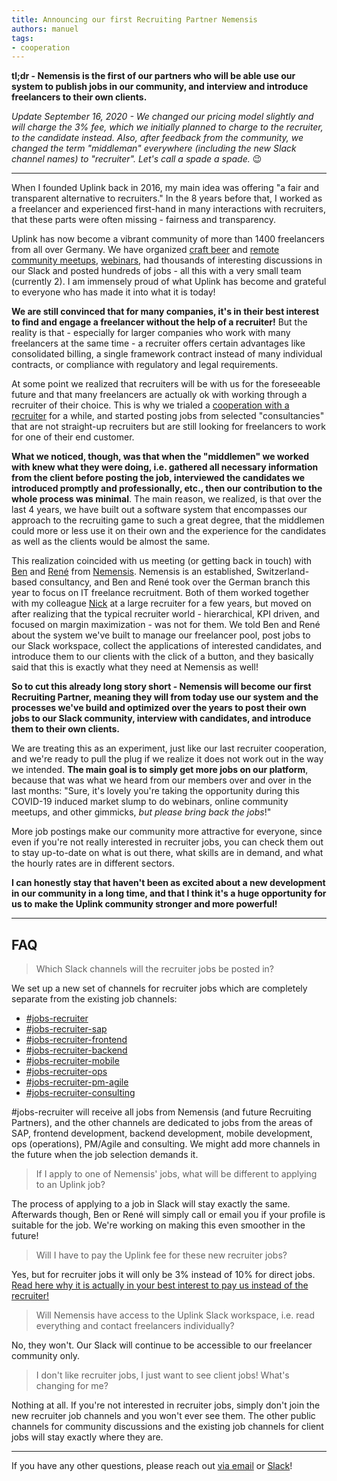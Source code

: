 ```yaml
---
title: Announcing our first Recruiting Partner Nemensis
authors: manuel
tags:
- cooperation
---
```


**tl;dr - Nemensis is the first of our partners who will be able use our system to publish jobs in our community, and interview and introduce freelancers to their own clients.**

_Update September 16, 2020 - We changed our pricing model slightly and will charge the 3% fee, which we initially planned to charge to the recruiter, to the candidate instead. Also, after feedback from the community, we changed the term "middleman" everywhere (including the new Slack channel names) to "recruiter". Let's call a spade a spade._ 😉

<!--truncate-->

---

When I founded Uplink back in 2016, my main idea was offering "a fair and transparent alternative to recruiters." In the 8 years before that, I worked as a freelancer and experienced first-hand in many interactions with recruiters, that these parts were often missing - fairness and transparency.

Uplink has now become a vibrant community of more than 1400 freelancers from all over Germany. We have organized [craft beer](https://uplink.tech/blog/tag/community-meetup/) and [remote community meetups](https://uplink.tech/blog/start-and-redesign-of-our-remote-community-meetups/), [webinars](https://uplink.tech/blog/launching-our-webinar-series/), had thousands of interesting discussions in our Slack and posted hundreds of jobs - all this with a very small team (currently 2). I am immensely proud of what Uplink has become and grateful to everyone who has made it into what it is today!

**We are still convinced that for many companies, it's in their best interest to find and engage a freelancer without the help of a recruiter!** But the reality is that - especially for larger companies who work with many freelancers at the same time - a recruiter offers certain advantages like consolidated billing, a single framework contract instead of many individual contracts, or compliance with regulatory and legal requirements.

At some point we realized that recruiters will be with us for the foreseeable future and that many freelancers are actually ok with working through a recruiter of their choice. This is why we trialed a [cooperation with a recruiter](https://uplink.tech/blog/announcing-our-cooperation-with-modis/) for a while, and started posting jobs from selected "consultancies" that are not straight-up recruiters but are still looking for freelancers to work for one of their end customer.

**What we noticed, though, was that when the "middlemen" we worked with knew what they were doing, i.e. gathered all necessary information from the client before posting the job, interviewed the candidates we introduced promptly and professionally, etc., then our contribution to the whole process was minimal**. The main reason, we realized, is that over the last 4 years, we have built out a software system that encompasses our approach to the recruiting game to such a great degree, that the middlemen could more or less use it on their own and the experience for the candidates as well as the clients would be almost the same.

This realization coincided with us meeting (or getting back in touch) with [Ben](https://www.linkedin.com/in/benjaminwalk3r/) and [René](https://www.linkedin.com/in/rene-schwinning-a369b4bb/) from [Nemensis](https://www.nemensis.com/de/). Nemensis is an established, Switzerland-based consultancy, and Ben and René took over the German branch this year to focus on IT freelance recruitment. Both of them worked together with my colleague [Nick](https://www.linkedin.com/in/nick-oestreich-075218135/) at a large recruiter for a few years, but moved on after realizing that the typical recruiter world - hierarchical, KPI driven, and focused on margin maximization - was not for them. We told Ben and René about the system we've built to manage our freelancer pool, post jobs to our Slack workspace, collect the applications of interested candidates, and introduce them to our clients with the click of a button, and they basically said that this is exactly what they need at Nemensis as well!

**So to cut this already long story short - Nemensis will become our first Recruiting Partner, meaning they will from today use our system and the processes we've build and optimized over the years to post their own jobs to our Slack community, interview with candidates, and introduce them to their own clients.**

We are treating this as an experiment, just like our last recruiter cooperation, and we're ready to pull the plug if we realize it does not work out in the way we intended. **The main goal is to simply get more jobs on our platform**, because that was what we heard from our members over and over in the last months: "Sure, it's lovely you're taking the opportunity during this COVID-19 induced market slump to do webinars, online community meetups, and other gimmicks, _but please bring back the jobs_!"

More job postings make our community more attractive for everyone, since even if you're not really interested in recruiter jobs, you can check them out to stay up-to-date on what is out there, what skills are in demand, and what the hourly rates are in different sectors.

**I can honestly stay that haven't been as excited about a new development in our community in a long time, and that I think it's a huge opportunity for us to make the Uplink community stronger and more powerful!**

---

## FAQ

> Which Slack channels will the recruiter jobs be posted in?

We set up a new set of channels for recruiter jobs which are completely separate from the existing job channels:

- [#jobs-recruiter](https://slack.com/app_redirect?team=T1LBG4C5N&channel=C01AP26K7KK)
- [#jobs-recruiter-sap](https://slack.com/app_redirect?team=T1LBG4C5N&channel=C019U5QD7L7)
- [#jobs-recruiter-frontend](https://slack.com/app_redirect?team=T1LBG4C5N&channel=C019U5R0MP1)
- [#jobs-recruiter-backend](https://slack.com/app_redirect?team=T1LBG4C5N&channel=C019U5RD8F9)
- [#jobs-recruiter-mobile](https://slack.com/app_redirect?team=T1LBG4C5N&channel=C019U5RQQDV)
- [#jobs-recruiter-ops](https://slack.com/app_redirect?team=T1LBG4C5N&channel=C01A5R3FSJZ)
- [#jobs-recruiter-pm-agile](https://slack.com/app_redirect?team=T1LBG4C5N&channel=C01A5R468SH)
- [#jobs-recruiter-consulting](https://slack.com/app_redirect?team=T1LBG4C5N&channel=C01A94A65GT)

#jobs-recruiter will receive all jobs from Nemensis (and future Recruiting Partners), and the other channels are dedicated to jobs from the areas of SAP, frontend development, backend development, mobile development, ops (operations), PM/Agile and consulting. We might add more channels in the future when the job selection demands it.

> If I apply to one of Nemensis' jobs, what will be different to applying to an Uplink job?

The process of applying to a job in Slack will stay exactly the same. Afterwards though, Ben or René will simply call or email you if your profile is suitable for the job. We're working on making this even smoother in the future!

> Will I have to pay the Uplink fee for these new recruiter jobs?

Yes, but for recruiter jobs it will only be 3% instead of 10% for direct jobs. [Read here why it is actually in your best interest to pay us instead of the recruiter!](https://uplink.tech/en/knowledge-base/freelancers/our-fee/)

> Will Nemensis have access to the Uplink Slack workspace, i.e. read everything and contact freelancers individually?

No, they won't. Our Slack will continue to be accessible to our freelancer community only.

> I don't like recruiter jobs, I just want to see client jobs! What's changing for me?

Nothing at all. If you're not interested in recruiter jobs, simply don't join the new recruiter job channels and you won't ever see them. The other public channels for community discussions and the existing job channels for client jobs will stay exactly where they are.

---

If you have any other questions, please reach out [via email](mailto:hello@uplink.tech) or [Slack](https://uplinkhq.slack.com/team/U1LB9UVJQ)!
